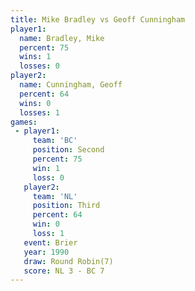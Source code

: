 ```yaml
---
title: Mike Bradley vs Geoff Cunningham
player1:                 
  name: Bradley, Mike    
  percent: 75            
  wins: 1                
  losses: 0              
player2:                 
  name: Cunningham, Geoff
  percent: 64            
  wins: 0                
  losses: 1              
games:
 - player1:          
     team: 'BC'      
     position: Second
     percent: 75     
     win: 1          
     loss: 0         
   player2:         
     team: 'NL'     
     position: Third
     percent: 64    
     win: 0         
     loss: 1        
   event: Brier        
   year: 1990          
   draw: Round Robin(7)
   score: NL 3 - BC 7  
---
```

